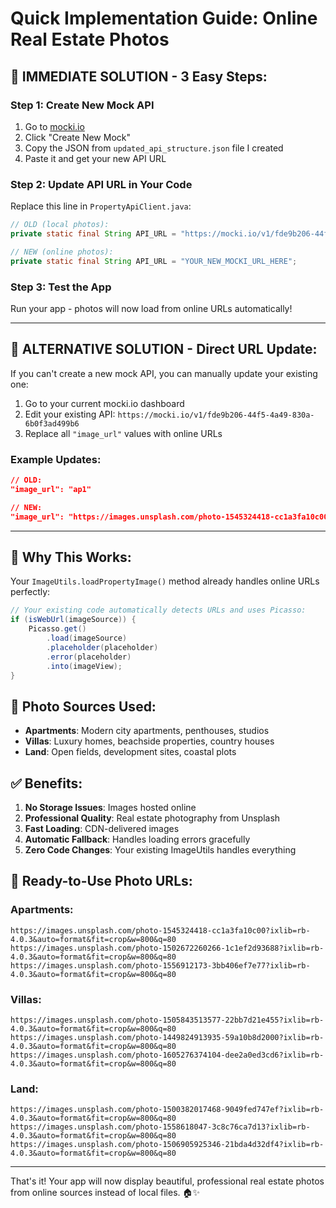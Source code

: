 # Quick Implementation Guide: Online Real Estate Photos

## 🚀 IMMEDIATE SOLUTION - 3 Easy Steps:

### Step 1: Create New Mock API
1. Go to [mocki.io](https://mocki.io)
2. Click "Create New Mock"
3. Copy the JSON from `updated_api_structure.json` file I created
4. Paste it and get your new API URL

### Step 2: Update API URL in Your Code
Replace this line in `PropertyApiClient.java`:
```java
// OLD (local photos):
private static final String API_URL = "https://mocki.io/v1/fde9b206-44f5-4a49-830a-6b0f3ad499b6";

// NEW (online photos):
private static final String API_URL = "YOUR_NEW_MOCKI_URL_HERE";
```

### Step 3: Test the App
Run your app - photos will now load from online URLs automatically! 

---

## 🔧 ALTERNATIVE SOLUTION - Direct URL Update:

If you can't create a new mock API, you can manually update your existing one:

1. Go to your current mocki.io dashboard
2. Edit your existing API: `https://mocki.io/v1/fde9b206-44f5-4a49-830a-6b0f3ad499b6`
3. Replace all `"image_url"` values with online URLs

### Example Updates:
```json
// OLD:
"image_url": "ap1"

// NEW:
"image_url": "https://images.unsplash.com/photo-1545324418-cc1a3fa10c00?ixlib=rb-4.0.3&auto=format&fit=crop&w=800&q=80"
```

---

## 📱 Why This Works:

Your `ImageUtils.loadPropertyImage()` method already handles online URLs perfectly:

```java
// Your existing code automatically detects URLs and uses Picasso:
if (isWebUrl(imageSource)) {
    Picasso.get()
        .load(imageSource)
        .placeholder(placeholder)
        .error(placeholder)
        .into(imageView);
}
```

## 🎯 Photo Sources Used:

- **Apartments**: Modern city apartments, penthouses, studios
- **Villas**: Luxury homes, beachside properties, country houses  
- **Land**: Open fields, development sites, coastal plots

## ✅ Benefits:

1. **No Storage Issues**: Images hosted online
2. **Professional Quality**: Real estate photography from Unsplash
3. **Fast Loading**: CDN-delivered images
4. **Automatic Fallback**: Handles loading errors gracefully
5. **Zero Code Changes**: Your existing ImageUtils handles everything

## 🔗 Ready-to-Use Photo URLs:

### Apartments:
```
https://images.unsplash.com/photo-1545324418-cc1a3fa10c00?ixlib=rb-4.0.3&auto=format&fit=crop&w=800&q=80
https://images.unsplash.com/photo-1502672260266-1c1ef2d93688?ixlib=rb-4.0.3&auto=format&fit=crop&w=800&q=80
https://images.unsplash.com/photo-1556912173-3bb406ef7e77?ixlib=rb-4.0.3&auto=format&fit=crop&w=800&q=80
```

### Villas:
```
https://images.unsplash.com/photo-1505843513577-22bb7d21e455?ixlib=rb-4.0.3&auto=format&fit=crop&w=800&q=80
https://images.unsplash.com/photo-1449824913935-59a10b8d2000?ixlib=rb-4.0.3&auto=format&fit=crop&w=800&q=80
https://images.unsplash.com/photo-1605276374104-dee2a0ed3cd6?ixlib=rb-4.0.3&auto=format&fit=crop&w=800&q=80
```

### Land:
```
https://images.unsplash.com/photo-1500382017468-9049fed747ef?ixlib=rb-4.0.3&auto=format&fit=crop&w=800&q=80
https://images.unsplash.com/photo-1558618047-3c8c76ca7d13?ixlib=rb-4.0.3&auto=format&fit=crop&w=800&q=80
https://images.unsplash.com/photo-1506905925346-21bda4d32df4?ixlib=rb-4.0.3&auto=format&fit=crop&w=800&q=80
```

---

That's it! Your app will now display beautiful, professional real estate photos from online sources instead of local files. 🏠✨
